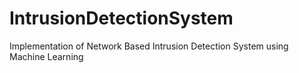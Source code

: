 # IntrusionDetectionSystem
Implementation of Network Based Intrusion Detection System using Machine Learning
